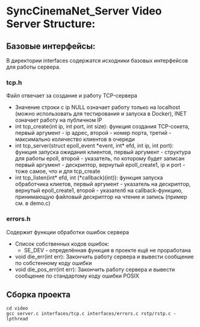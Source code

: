 # SyncCinemaNet_Server Video Server Structure:
## Базовые интерфейсы:
В директории interfaces содержатся исходники базовых интерфейсов для работы сервера.
### tcp.h
Файл отвечает за создание и работу TCP-сервера
* Значение строки с ip NULL означает работу только на localhost (можно использовать для тестирования и запуска в Docker), INET означает работу на публичном IP
* int tcp_create(int ip, int port, int size): функция создания TCP-сокета, первый аргумент - ip адрес, второй - номер порта, третий - максимально количество клиентов в очереди
* int tcp_server(struct epoll_event \*event, int* efd, int ip, int port): функция запуска ожидания клиентов, первый аргумент - структура для работы epoll, второй - указатель, по которому будет записан первый аргумент - дескриптор, вернутый epoll_create1, ip и port - тоже самое, что и для tcp_create
* int tcp_listen(int* efd, int (\*callback)(int)): функция запуска обработчика клиетов, первый аргумент - указатель на дескриптор, вернутый epoll_create1, второй - указателб на callback-функцию, принимающую файловый дескриптор на чтение и запись (пример см. в demo.c)
### errors.h
Содержит функции обработки ошибок сервера
* Список собственных кодов ошибок:
  - SE_DEV - определённая функция в проекте ещё не проработана
* void die_err(int err): Закончить работу сервера и вывести сообщение по собстенному коду ошибки
* void die_pos_err(int err): Закончить работу сервера и вывести сообщение по стандартому коду ошибки POSIX
## Сборка проекта
    cd video
    gcc server.c interfaces/tcp.c interfaces/errors.c rstp/rstp.c -lpthread
